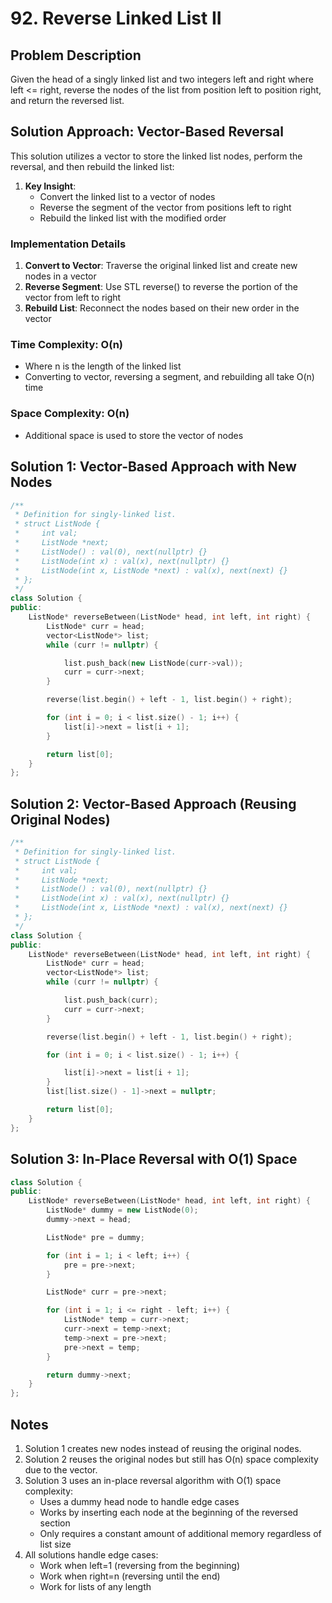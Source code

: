 # 92. Reverse Linked List II

## Problem Description

Given the head of a singly linked list and two integers left and right where left <= right, reverse the nodes of the list from position left to position right, and return the reversed list.

## Solution Approach: Vector-Based Reversal

This solution utilizes a vector to store the linked list nodes, perform the reversal, and then rebuild the linked list:

1. **Key Insight**:
   - Convert the linked list to a vector of nodes
   - Reverse the segment of the vector from positions left to right
   - Rebuild the linked list with the modified order

### Implementation Details

1. **Convert to Vector**: Traverse the original linked list and create new nodes in a vector
2. **Reverse Segment**: Use STL reverse() to reverse the portion of the vector from left to right
3. **Rebuild List**: Reconnect the nodes based on their new order in the vector

### Time Complexity: **O(n)**

- Where n is the length of the linked list
- Converting to vector, reversing a segment, and rebuilding all take O(n) time

### Space Complexity: **O(n)**

- Additional space is used to store the vector of nodes

## Solution 1: Vector-Based Approach with New Nodes

```cpp
/**
 * Definition for singly-linked list.
 * struct ListNode {
 *     int val;
 *     ListNode *next;
 *     ListNode() : val(0), next(nullptr) {}
 *     ListNode(int x) : val(x), next(nullptr) {}
 *     ListNode(int x, ListNode *next) : val(x), next(next) {}
 * };
 */
class Solution {
public:
    ListNode* reverseBetween(ListNode* head, int left, int right) {
        ListNode* curr = head;
        vector<ListNode*> list;
        while (curr != nullptr) {

            list.push_back(new ListNode(curr->val));
            curr = curr->next;
        }

        reverse(list.begin() + left - 1, list.begin() + right);

        for (int i = 0; i < list.size() - 1; i++) {
            list[i]->next = list[i + 1];
        }

        return list[0];
    }
};
```

## Solution 2: Vector-Based Approach (Reusing Original Nodes)

```cpp
/**
 * Definition for singly-linked list.
 * struct ListNode {
 *     int val;
 *     ListNode *next;
 *     ListNode() : val(0), next(nullptr) {}
 *     ListNode(int x) : val(x), next(nullptr) {}
 *     ListNode(int x, ListNode *next) : val(x), next(next) {}
 * };
 */
class Solution {
public:
    ListNode* reverseBetween(ListNode* head, int left, int right) {
        ListNode* curr = head;
        vector<ListNode*> list;
        while (curr != nullptr) {

            list.push_back(curr);
            curr = curr->next;
        }

        reverse(list.begin() + left - 1, list.begin() + right);

        for (int i = 0; i < list.size() - 1; i++) {

            list[i]->next = list[i + 1];
        }
        list[list.size() - 1]->next = nullptr;

        return list[0];
    }
};
```

## Solution 3: In-Place Reversal with O(1) Space

```cpp
class Solution {
public:
    ListNode* reverseBetween(ListNode* head, int left, int right) {
        ListNode* dummy = new ListNode(0);
        dummy->next = head;

        ListNode* pre = dummy;

        for (int i = 1; i < left; i++) {
            pre = pre->next;
        }

        ListNode* curr = pre->next;

        for (int i = 1; i <= right - left; i++) {
            ListNode* temp = curr->next;
            curr->next = temp->next;
            temp->next = pre->next;
            pre->next = temp;
        }

        return dummy->next;
    }
};
```

## Notes

1. Solution 1 creates new nodes instead of reusing the original nodes.
2. Solution 2 reuses the original nodes but still has O(n) space complexity due to the vector.
3. Solution 3 uses an in-place reversal algorithm with O(1) space complexity:
   - Uses a dummy head node to handle edge cases
   - Works by inserting each node at the beginning of the reversed section
   - Only requires a constant amount of additional memory regardless of list size
4. All solutions handle edge cases:
   - Work when left=1 (reversing from the beginning)
   - Work when right=n (reversing until the end)
   - Work for lists of any length
